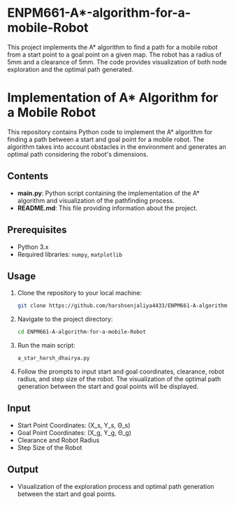 # ENPM661-A*-algorithm-for-a-mobile-Robot
This project implements the A* algorithm to find a path for a mobile robot from a start point to a goal point on a given map. The robot has a radius of 5mm and a clearance of 5mm. The code provides visualization of both node exploration and the optimal path generated.

# Implementation of A* Algorithm for a Mobile Robot

This repository contains Python code to implement the A* algorithm for finding a path between a start and goal point for a mobile robot. The algorithm takes into account obstacles in the environment and generates an optimal path considering the robot's dimensions.

## Contents

- **main.py**: Python script containing the implementation of the A* algorithm and visualization of the pathfinding process.
- **README.md**: This file providing information about the project.

## Prerequisites

- Python 3.x
- Required libraries: `numpy`, `matplotlib`

## Usage

1. Clone the repository to your local machine:

    ```bash
    git clone https://github.com/harshsenjaliya4433/ENPM661-A-algorithm-for-a-mobile-Robot/a_star_harsh_dhairya.py
    ```

2. Navigate to the project directory:

    ```bash
    cd ENPM661-A-algorithm-for-a-mobile-Robot
    ```

3. Run the main script:

    ```bash
    a_star_harsh_dhairya.py
    ```

4. Follow the prompts to input start and goal coordinates, clearance, robot radius, and step size of the robot. The visualization of the optimal path generation between the start and goal points will be displayed.

## Input

- Start Point Coordinates: (X_s, Y_s, Θ_s)
- Goal Point Coordinates: (X_g, Y_g, Θ_g)
- Clearance and Robot Radius
- Step Size of the Robot

## Output

- Visualization of the exploration process and optimal path generation between the start and goal points.
 
